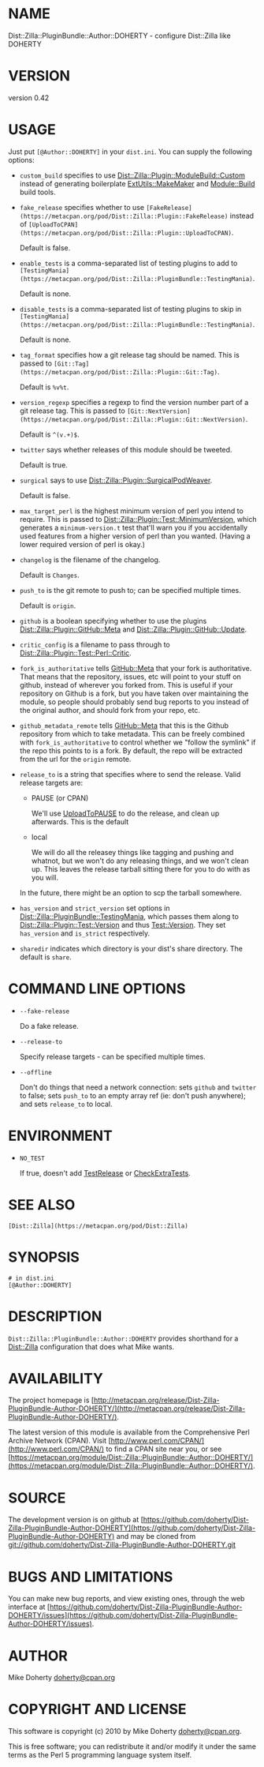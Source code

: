 # NAME

Dist::Zilla::PluginBundle::Author::DOHERTY - configure Dist::Zilla like DOHERTY

# VERSION

version 0.42

# USAGE

Just put `[@Author::DOHERTY]` in your `dist.ini`. You can supply the following
options:

- `custom_build` specifies to use [Dist::Zilla::Plugin::ModuleBuild::Custom](https://metacpan.org/pod/Dist::Zilla::Plugin::ModuleBuild::Custom)
instead of generating boilerplate [ExtUtils::MakeMaker](https://metacpan.org/pod/ExtUtils::MakeMaker) and [Module::Build](https://metacpan.org/pod/Module::Build)
build tools.
- `fake_release` specifies whether to use `[FakeRelease](https://metacpan.org/pod/Dist::Zilla::Plugin::FakeRelease)`
instead of `[UploadToCPAN](https://metacpan.org/pod/Dist::Zilla::Plugin::UploadToCPAN)`.

    Default is false.

- `enable_tests` is a comma-separated list of testing plugins to add
to `[TestingMania](https://metacpan.org/pod/Dist::Zilla::PluginBundle::TestingMania)`.

    Default is none.

- `disable_tests` is a comma-separated list of testing plugins to skip in
`[TestingMania](https://metacpan.org/pod/Dist::Zilla::PluginBundle::TestingMania)`.

    Default is none.

- `tag_format` specifies how a git release tag should be named. This is
passed to `[Git::Tag](https://metacpan.org/pod/Dist::Zilla::Plugin::Git::Tag)`.

    Default is ` %v%t `.

- `version_regexp` specifies a regexp to find the version number part of
a git release tag. This is passed to
`[Git::NextVersion](https://metacpan.org/pod/Dist::Zilla::Plugin::Git::NextVersion)`.

    Default is `^(v.+)$`.

- `twitter` says whether releases of this module should be tweeted.

    Default is true.

- `surgical` says to use [Dist::Zilla::Plugin::SurgicalPodWeaver](https://metacpan.org/pod/Dist::Zilla::Plugin::SurgicalPodWeaver).

    Default is false.

- `max_target_perl` is the highest minimum version of perl you intend to require.
This is passed to [Dist::Zilla::Plugin::Test::MinimumVersion](https://metacpan.org/pod/Dist::Zilla::Plugin::Test::MinimumVersion), which generates
a `minimum-version.t` test that'll warn you if you accidentally used features
from a higher version of perl than you wanted. (Having a lower required version
of perl is okay.)
- `changelog` is the filename of the changelog.

    Default is `Changes`.

- `push_to` is the git remote to push to; can be specified multiple times.

    Default is `origin`.

- `github` is a boolean specifying whether to use the plugins
[Dist::Zilla::Plugin::GitHub::Meta](https://metacpan.org/pod/Dist::Zilla::Plugin::GitHub::Meta) and [Dist::Zilla::Plugin::GitHub::Update](https://metacpan.org/pod/Dist::Zilla::Plugin::GitHub::Update).
- `critic_config` is a filename to pass through to [Dist::Zilla::Plugin::Test::Perl::Critic](https://metacpan.org/pod/Dist::Zilla::Plugin::Test::Perl::Critic).
- `fork_is_authoritative` tells [GitHub::Meta](https://metacpan.org/pod/Dist::Zilla::Plugin::GitHub::Meta)
that your fork is authoritative. That means that the repository, issues, etc
will point to your stuff on github, instead of wherever you forked from. This
is useful if your repository on Github is a fork, but you have taken over
maintaining the module, so people should probably send bug reports to you
instead of the original author, and should fork from your repo, etc.
- `github_metadata_remote` tells [GitHub::Meta](https://metacpan.org/pod/Dist::Zilla::Plugin::GitHub::Meta)
that this is the Github repository from which to take metadata. This can be freely
combined with `fork_is_authoritative` to control whether we "follow the symlink"
if the repo this points to is a fork. By default, the repo will be extracted from
the url for the `origin` remote.
- `release_to` is a string that specifies where to send the release. Valid release
targets are:

    - PAUSE (or CPAN)

        We'll use [UploadToPAUSE](https://metacpan.org/pod/Dist::Zilla::Plugin::UploadToCPAN) to do the release,
        and clean up afterwards. This is the default

    - local

        We will do all the releasey things like tagging and pushing and whatnot, but
        we won't do any releasing things, and we won't clean up. This leaves the release
        tarball sitting there for you to do with as you will.

    In the future, there might be an option to scp the tarball somewhere.

- `has_version` and `strict_version` set options in [Dist::Zilla::PluginBundle::TestingMania](https://metacpan.org/pod/Dist::Zilla::PluginBundle::TestingMania),
which passes them along to [Dist::Zilla::Plugin::Test::Version](https://metacpan.org/pod/Dist::Zilla::Plugin::Test::Version) and thus
[Test::Version](https://metacpan.org/pod/Test::Version). They set `has_version` and `is_strict` respectively.
- `sharedir` indicates which directory is your dist's share directory. The
default is `share`.

# COMMAND LINE OPTIONS

- `--fake-release`

    Do a fake release.

- `--release-to`

    Specify release targets - can be specified multiple times.

- `--offline`

    Don't do things that need a network connection: sets `github` and `twitter`
    to false; sets `push_to` to an empty array ref (ie: don't push anywhere);
    and sets `release_to` to local.

# ENVIRONMENT

- `NO_TEST`

    If true, doesn't add [TestRelease](https://metacpan.org/pod/Dist::Zilla::Plugin::TestRelease) or
    [CheckExtraTests](https://metacpan.org/pod/Dist::Zilla::Plugin::CheckExtraTests).

# SEE ALSO

`[Dist::Zilla](https://metacpan.org/pod/Dist::Zilla)`

# SYNOPSIS

    # in dist.ini
    [@Author::DOHERTY]

# DESCRIPTION

`Dist::Zilla::PluginBundle::Author::DOHERTY` provides shorthand for
a [Dist::Zilla](https://metacpan.org/pod/Dist::Zilla) configuration that does what Mike wants.

# AVAILABILITY

The project homepage is [http://metacpan.org/release/Dist-Zilla-PluginBundle-Author-DOHERTY/](http://metacpan.org/release/Dist-Zilla-PluginBundle-Author-DOHERTY/).

The latest version of this module is available from the Comprehensive Perl
Archive Network (CPAN). Visit [http://www.perl.com/CPAN/](http://www.perl.com/CPAN/) to find a CPAN
site near you, or see [https://metacpan.org/module/Dist::Zilla::PluginBundle::Author::DOHERTY/](https://metacpan.org/module/Dist::Zilla::PluginBundle::Author::DOHERTY/).

# SOURCE

The development version is on github at [https://github.com/doherty/Dist-Zilla-PluginBundle-Author-DOHERTY](https://github.com/doherty/Dist-Zilla-PluginBundle-Author-DOHERTY)
and may be cloned from [git://github.com/doherty/Dist-Zilla-PluginBundle-Author-DOHERTY.git](git://github.com/doherty/Dist-Zilla-PluginBundle-Author-DOHERTY.git)

# BUGS AND LIMITATIONS

You can make new bug reports, and view existing ones, through the
web interface at [https://github.com/doherty/Dist-Zilla-PluginBundle-Author-DOHERTY/issues](https://github.com/doherty/Dist-Zilla-PluginBundle-Author-DOHERTY/issues).

# AUTHOR

Mike Doherty <doherty@cpan.org>

# COPYRIGHT AND LICENSE

This software is copyright (c) 2010 by Mike Doherty <doherty@cpan.org>.

This is free software; you can redistribute it and/or modify it under
the same terms as the Perl 5 programming language system itself.
